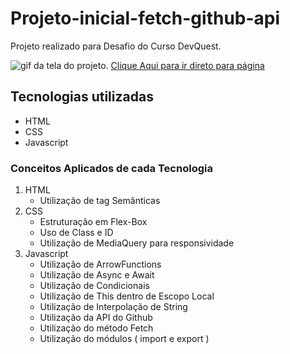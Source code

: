 # Projeto-inicial-fetch-github-api
Projeto realizado para Desafio do Curso DevQuest.

<img src ="./src/gif/tela.gif" alt="gif da tela do projeto.">
<a href="https://eor13.github.io/projeto-api-github-mundo-real-com-fetch/" target="_blank">Clique Aqui para ir direto para página</a>


## Tecnologias utilizadas
- HTML
- CSS
- Javascript

### Conceitos Aplicados de cada Tecnologia
<ol>
    <li>HTML
        <ul>
        <li>Utilização de tag Semânticas</li>
        </ul>
    </li>
    <li>CSS
        <ul>
        <li>Estruturação em Flex-Box</li>
        <li>Uso de Class e ID</li>
        <li>Utilização de MediaQuery para responsividade</li>
        </ul>
    </li>
    <li>Javascript
        <ul>
        <li>Utilização de ArrowFunctions</li>
        <li>Utilização de Async e Await</li>
        <li>Utilização de Condicionais</li>
        <li>Utilização de This dentro de Escopo Local</li>
        <li>Utilização de Interpolação de String</li>
        <li>Utilização da API do Github</li>
        <li>Utilização do método Fetch</li>
        <li>Utilização do módulos ( import e export ) </li>
        </ul>
    </li>

</ol>


